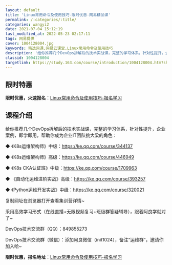 ```yaml
---
layout: default
title: 'Linux常用命令及使用技巧-限时优惠-网易精品课'
permalink: /:categories/:title/
categories: wangyi2
date: 2021-07-04 15:12:19
last_modified_at: 2022-05-23 02:17:11
tags: 网易提供
cover: 1004128004.jpg
keywords: 精选网课,网易云课堂,Linux常用命令及使用技巧
description: '给你推荐几个DevOps拆解后的技术实战课，完整的学习体系，针对性提升，企业案例，即学即用，帮助你成为企业IT团队挑大梁'
classid: 1004128004
targetlink: https://study.163.com/course/introduction/1004128004.htm?share=1&shareId=1025206652&utm_campaign=share&utm_medium=iphoneShare&utm_source=&utm_u=1025206652
---
```


## 限时特惠

**限时优惠，火速报名**：[Linux常用命令及使用技巧-报名学习](https://study.163.com/course/introduction/1004128004.htm?share=1&shareId=1025206652&utm_campaign=share&utm_medium=iphoneShare&utm_source=&utm_u=1025206652)

## 课程介绍

给你推荐几个DevOps拆解后的技术实战课，完整的学习体系，针对性提升，企业案例，即学即用，帮助你成为企业IT团队挑大梁的角色：

◆ 《K8s运维架构师》中级：https://ke.qq.com/course/344137

◆ 《K8s运维架构师》高级：https://ke.qq.com/course/446949

◆ 《K8s CKA认证班》中级：https://ke.qq.com/course/1709963

◆ 《自动化运维进阶实战》高级：https://ke.qq.com/course/393257

◆ 《Python运维开发实战》中级：https://ke.qq.com/course/320021

复制网址在浏览器打开查看集训营详情~

采用高效学习形式（在线直播+无限视频复习+班级群答疑辅导），跟着阿良学就对了~



DevOps技术交流群（QQ）：849855273

DevOps技术交流群（微信）：添加阿良微信（init1024），备注“运维群”，邀请你加入哈~

**限时优惠，报名地址**：[Linux常用命令及使用技巧-报名学习](https://study.163.com/course/introduction/1004128004.htm?share=1&shareId=1025206652&utm_campaign=share&utm_medium=iphoneShare&utm_source=&utm_u=1025206652)

